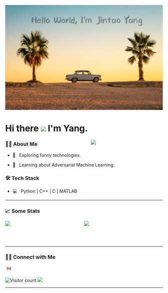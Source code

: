 ![Welcome!](https://github.com/JintaoYang18/JintaoYang18/blob/main/yang-github-page.jpg)

# Hi there <img src="https://c.tenor.com/nebZyl8oN7IAAAAi/wave-hello.gif" width="40px">  I'm Yang. 

<img align='right' src="https://media.giphy.com/media/13HBDT4QSTpveU/giphy.gif" width="230px">


<h3> 👨🏻 About Me </h3>

- 🤔 &nbsp; Exploring funny technologies.

- 🌱 &nbsp; Learning about Adversarial Machine Learning.


<h3>🛠 Tech Stack</h3>

- 💻 &nbsp; Python | C++ | C | MATLAB

<!--

- 🔧 &nbsp; Git | Markdown 

-->


<hr>

<h3> 📈 Some Stats </h3>
 
<p align="center">

 <img align="left" src="https://github-readme-stats.vercel.app/api?username=JintaoYang18&show_icons=true" />

 <img float="right" src="https://github-readme-stats.vercel.app/api/top-langs/?username=JintaoYang18&show_icons=true" />

 <br>
 
</p>

<br><br>


<hr>

<h3> 🤝🏻 Connect with Me </h3>

<p align="left">
  <a href="mailto:colsonyang212@gmail.com">
    <img src="https://github.com/JintaoYang18/JintaoYang18/blob/main/gmail.png" height="10px" style="margin: 5px;" />
  </a>
</p>

![Visitor count](https://visitor-badge.laobi.icu/badge?page_id=JintaoYang18.JintaoYang18)   <img src="https://media.giphy.com/media/dxn6fRlTIShoeBr69N/giphy.gif" width="30">


<hr>
